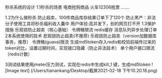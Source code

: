 秒杀系统的设计
1.1秒杀的场景
   电商抢购商品
   火车12306抢票
   .......

1.2为什么做秒杀
   防止超卖，100件商品库存结果订单下了120个
   防止黑产：非法分子使用工具将秒杀福利收入囊中
   用户体验:高并发下，别的网页打不开
1.3保护措施
   乐观锁防止超卖（核心基础）
   令牌桶限流
   redis缓存
   消息队列异步处理订单
2本系统使用的技术
  悲观锁防止超卖(不推荐)
  乐观锁防止超卖（version加数据库事务，推荐）
  令牌桶(guava)限流
  生成md5token存入redis和校验前端传过来的token对比，设置过期时间，实现接口隐藏（防止非法技术）
  单个用户接口限流（redis计数）

3测试结果使用jmeter压力测试，实现在redis中生成kill_1 键，生成md5token
![Image text] (/Users/tianankang/Desktop/截屏2021-02-18 下午10.20.18.png)
